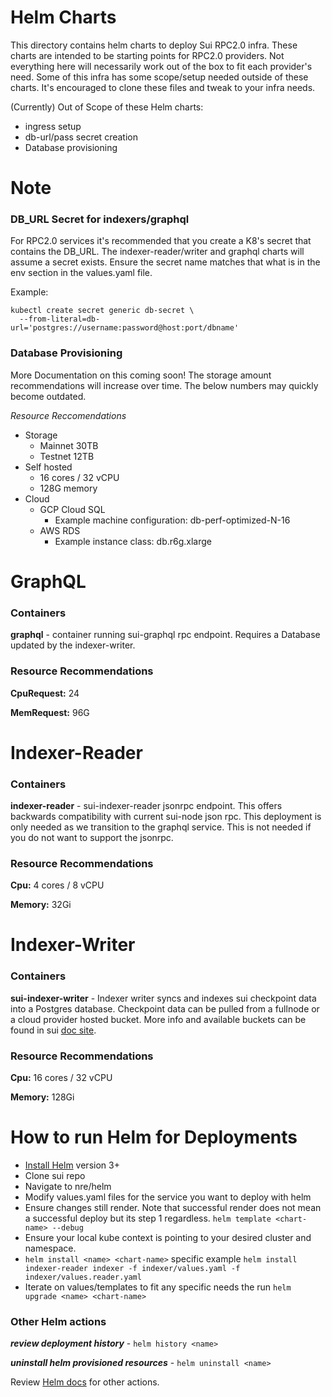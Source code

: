 # Helm Charts
This directory contains helm charts to deploy Sui RPC2.0 infra. These charts are intended to be starting points for RPC2.0 providers. Not everything here will necessarily work out of the box to fit each provider's need. Some of this infra has some scope/setup needed outside of these charts. It's encouraged to clone these files and tweak to your infra needs.

(Currently) Out of Scope of these Helm charts:
- ingress setup
- db-url/pass secret creation
- Database provisioning

# Note
### DB_URL Secret for indexers/graphql
For RPC2.0 services it's recommended that you create a K8's secret that contains the DB_URL. The indexer-reader/writer and graphql charts will assume a secret exists. Ensure the secret name matches that what is in the env section in the values.yaml file. 

Example:
```
kubectl create secret generic db-secret \
  --from-literal=db-url='postgres://username:password@host:port/dbname'
  ```

### Database Provisioning
More Documentation on this coming soon! The storage amount recommendations will increase over time. The below numbers may quickly become outdated.

*Resource Reccomendations*
- Storage
    - Mainnet 30TB
    - Testnet 12TB
- Self hosted
    - 16 cores / 32 vCPU
    - 128G memory
- Cloud
    - GCP Cloud SQL
        - Example machine configuration: db-perf-optimized-N-16
    - AWS RDS
        - Example instance class: db.r6g.xlarge


# GraphQL
### Containers
**graphql** - container running sui-graphql rpc endpoint. Requires a Database updated by the indexer-writer.

### Resource Recommendations

**CpuRequest:** 24

**MemRequest:** 96G

# Indexer-Reader
### Containers
**indexer-reader** - sui-indexer-reader jsonrpc endpoint. This offers backwards compatibility with current sui-node json rpc. This deployment is only needed as we transition to the graphql service. This is not needed if you do not want to support the jsonrpc.

### Resource Recommendations
**Cpu:** 4 cores / 8 vCPU

**Memory:** 32Gi

# Indexer-Writer
### Containers
**sui-indexer-writer** - Indexer writer syncs and indexes sui checkpoint data into a Postgres database. Checkpoint data can be pulled from a fullnode or a cloud provider hosted bucket. More info and available buckets can be found in sui [doc site](https://docs.sui.io/guides/developer/advanced/custom-indexer#remote-reader).

### Resource Recommendations
**Cpu:** 16 cores / 32 vCPU

**Memory:** 128Gi


# How to run Helm for Deployments

- [Install Helm](https://helm.sh/docs/intro/install/) version 3+
- Clone sui repo
- Navigate to nre/helm
- Modify values.yaml files for the service you want to deploy with helm
- Ensure changes still render. Note that successful render does not mean a successful deploy but its step 1 regardless. `helm template <chart-name> --debug`
- Ensure your local kube context is pointing to your desired cluster and namespace.
- `helm install <name> <chart-name>` specific example `helm install indexer-reader indexer -f indexer/values.yaml -f indexer/values.reader.yaml`
- Iterate on values/templates to fit any specific needs the run `helm upgrade <name> <chart-name>`

### Other Helm actions
***review deployment history*** - `helm history <name>`

***uninstall helm provisioned resources*** - `helm uninstall <name>`

Review [Helm docs](https://helm.sh/docs/) for other actions.



